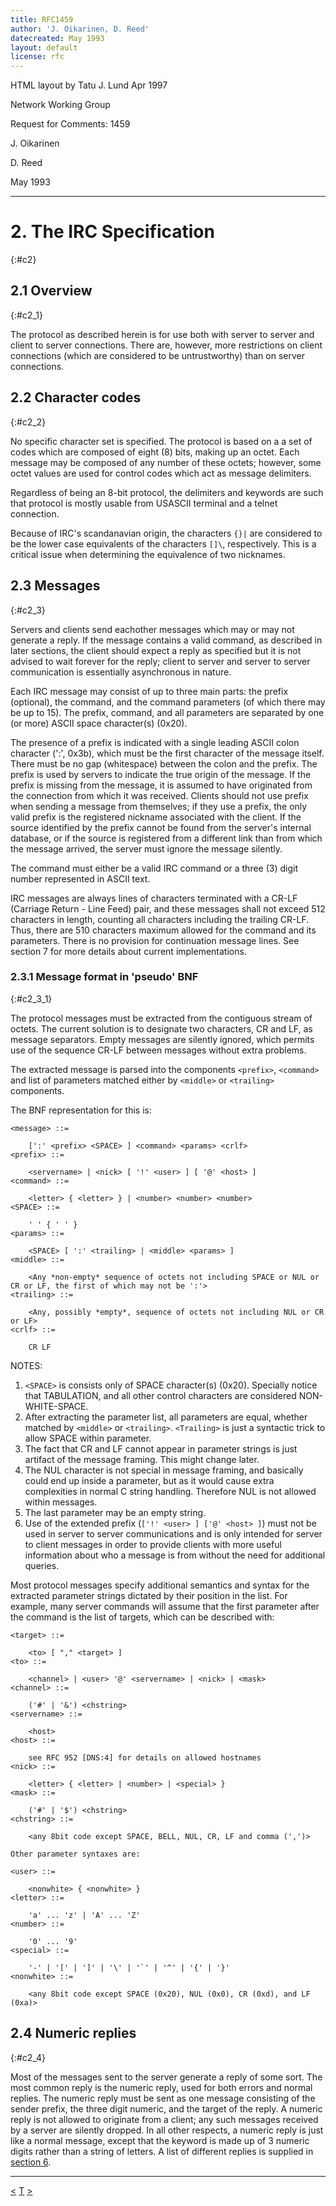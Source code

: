 ```yaml
---
title: RFC1459
author: 'J. Oikarinen, D. Reed'
datecreated: May 1993
layout: default
license: rfc
---
```

HTML layout by Tatu J. Lund Apr 1997

Network Working Group

Request for Comments: 1459

J. Oikarinen

D. Reed

May 1993

* * *

# 2. The IRC Specification
{:#c2}

## 2.1 Overview
{:#c2_1}

The protocol as described herein is for use both with server to server and
client to server connections. There are, however, more restrictions on client
connections (which are considered to be untrustworthy) than on server
connections.

## 2.2 Character codes
{:#c2_2}

No specific character set is specified. The protocol is based on a a set of
codes which are composed of eight (8) bits, making up an octet. Each message
may be composed of any number of these octets; however, some octet values are
used for control codes which act as message delimiters.

Regardless of being an 8-bit protocol, the delimiters and keywords are such
that protocol is mostly usable from USASCII terminal and a telnet connection.

Because of IRC's scandanavian origin, the characters `{}|` are considered to be
the lower case equivalents of the characters `[]\`, respectively. This is a
critical issue when determining the equivalence of two nicknames.

## 2.3 Messages
{:#c2_3}

Servers and clients send eachother messages which may or may not generate a
reply. If the message contains a valid command, as described in later
sections, the client should expect a reply as specified but it is not advised
to wait forever for the reply; client to server and server to server
communication is essentially asynchronous in nature.

Each IRC message may consist of up to three main parts: the prefix (optional),
the command, and the command parameters (of which there may be up to 15). The
prefix, command, and all parameters are separated by one (or more) ASCII space
character(s) (0x20).

The presence of a prefix is indicated with a single leading ASCII colon
character (':', 0x3b), which must be the first character of the message
itself. There must be no gap (whitespace) between the colon and the prefix.
The prefix is used by servers to indicate the true origin of the message. If
the prefix is missing from the message, it is assumed to have originated from
the connection from which it was received. Clients should not use prefix when
sending a message from themselves; if they use a prefix, the only valid prefix
is the registered nickname associated with the client. If the source
identified by the prefix cannot be found from the server's internal database,
or if the source is registered from a different link than from which the
message arrived, the server must ignore the message silently.

The command must either be a valid IRC command or a three (3) digit number
represented in ASCII text.

IRC messages are always lines of characters terminated with a CR-LF (Carriage
Return - Line Feed) pair, and these messages shall not exceed 512 characters
in length, counting all characters including the trailing CR-LF. Thus, there
are 510 characters maximum allowed for the command and its parameters. There
is no provision for continuation message lines. See section 7 for more details
about current implementations.

### 2.3.1 Message format in 'pseudo' BNF
{:#c2_3_1}

The protocol messages must be extracted from the contiguous stream of octets.
The current solution is to designate two characters, CR and LF, as message
separators. Empty messages are silently ignored, which permits use of the
sequence CR-LF between messages without extra problems.

The extracted message is parsed into the components `<prefix>`, `<command>` and
list of parameters matched either by `<middle>` or `<trailing>` components.

The BNF representation for this is:

```
<message> ::=

    [':' <prefix> <SPACE> ] <command> <params> <crlf>
<prefix> ::=

    <servername> | <nick> [ '!' <user> ] [ '@' <host> ]
<command> ::=

    <letter> { <letter> } | <number> <number> <number>
<SPACE> ::=

    ' ' { ' ' }
<params> ::=

    <SPACE> [ ':' <trailing> | <middle> <params> ]
<middle> ::=

    <Any *non-empty* sequence of octets not including SPACE or NUL or CR or LF, the first of which may not be ':'>
<trailing> ::=

    <Any, possibly *empty*, sequence of octets not including NUL or CR or LF>
<crlf> ::=

    CR LF
```

NOTES:

  1. `<SPACE>` is consists only of SPACE character(s) (0x20). Specially notice that TABULATION, and all other control characters are considered NON-WHITE-SPACE.
  2. After extracting the parameter list, all parameters are equal, whether matched by `<middle>` or `<trailing>`. `<Trailing>` is just a syntactic trick to allow SPACE within parameter.
  3. The fact that CR and LF cannot appear in parameter strings is just artifact of the message framing. This might change later.
  4. The NUL character is not special in message framing, and basically could end up inside a parameter, but as it would cause extra complexities in normal C string handling. Therefore NUL is not allowed within messages.
  5. The last parameter may be an empty string.
  6. Use of the extended prefix (`['!' <user> ] ['@' <host> ]`) must not be used in server to server communications and is only intended for server to client messages in order to provide clients with more useful information about who a message is from without the need for additional queries.

Most protocol messages specify additional semantics and syntax for the
extracted parameter strings dictated by their position in the list. For
example, many server commands will assume that the first parameter after the
command is the list of targets, which can be described with:

```
<target> ::=

    <to> [ "," <target> ]
<to> ::=

    <channel> | <user> '@' <servername> | <nick> | <mask>
<channel> ::=

    ('#' | '&') <chstring>
<servername> ::=

    <host>
<host> ::=

    see RFC 952 [DNS:4] for details on allowed hostnames
<nick> ::=

    <letter> { <letter> | <number> | <special> }
<mask> ::=

    ('#' | '$') <chstring>
<chstring> ::=

    <any 8bit code except SPACE, BELL, NUL, CR, LF and comma (',')>

Other parameter syntaxes are:

<user> ::=

    <nonwhite> { <nonwhite> }
<letter> ::=

    'a' ... 'z' | 'A' ... 'Z'
<number> ::=

    '0' ... '9'
<special> ::=

    '-' | '[' | ']' | '\' | '`' | '^' | '{' | '}'
<nonwhite> ::=

    <any 8bit code except SPACE (0x20), NUL (0x0), CR (0xd), and LF (0xa)>
```

## 2.4 Numeric replies
{:#c2_4}

Most of the messages sent to the server generate a reply of some sort. The
most common reply is the numeric reply, used for both errors and normal
replies. The numeric reply must be sent as one message consisting of the
sender prefix, the three digit numeric, and the target of the reply. A numeric
reply is not allowed to originate from a client; any such messages received by
a server are silently dropped. In all other respects, a numeric reply is just
like a normal message, except that the keyword is made up of 3 numeric digits
rather than a string of letters. A list of different replies is supplied in
[section 6](chapter6.html).

* * *

[<](chapter1.html)
[T](rfc.html)
[>](chapter3.html)

